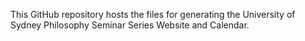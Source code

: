
This GitHub repository hosts the files for generating the University of Sydney Philosophy Seminar Series Website and Calendar. 
